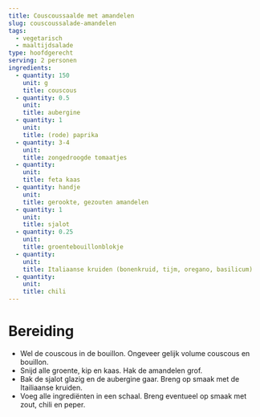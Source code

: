 ```yaml
---
title: Couscoussaalde met amandelen
slug: couscoussalade-amandelen
tags: 
  - vegetarisch
  - maaltijdsalade
type: hoofdgerecht
serving: 2 personen
ingredients:
  - quantity: 150
    unit: g
    title: couscous
  - quantity: 0.5
    unit: 
    title: aubergine
  - quantity: 1
    unit: 
    title: (rode) paprika
  - quantity: 3-4
    unit: 
    title: zongedroogde tomaatjes
  - quantity: 
    unit: 
    title: feta kaas
  - quantity: handje 
    unit: 
    title: gerookte, gezouten amandelen
  - quantity: 1
    unit:
    title: sjalot
  - quantity: 0.25
    unit: 
    title: groentebouillonblokje
  - quantity: 
    unit: 
    title: Italiaanse kruiden (bonenkruid, tijm, oregano, basilicum)
  - quantity: 
    unit: 
    title: chili
---
```


# Bereiding
- Wel de couscous in de bouillon. Ongeveer gelijk volume couscous en bouillon.
- Snijd alle groente, kip en kaas. Hak de amandelen grof. 
- Bak de sjalot glazig en de aubergine gaar. Breng op smaak met de Itailiaanse kruiden.
- Voeg alle ingrediënten in een schaal. Breng eventueel op smaak met zout, chili en peper.
